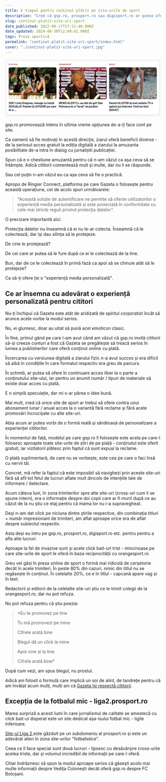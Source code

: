 ```yaml
---
title: E timpul pentru conținut plătit pe site-urile de sport
description: "Cred că gsp.ro, prosport.ro sau digisport.ro ar putea oferi contracost o variantă a site-ului fără reclame și trimiteri enervante către alte site-uri."
slug: continut-platit-site-uri-sport
date_published: 2022-09-17T17:31:40.000Z
date_updated: 2024-06-30T12:09:41.000Z
tags: Presa sportivă
permalink: "continut-platit-site-uri-sport/index.html"
cover: "./continut-platit-site-uri-sport.jpg"
---
```


![Captură cu trimiteri la informații fără legătură cu sportul de pe alte site-uri](./continut-platit-site-uri-sport.jpg)



gsp.ro promovează intens în ultima vreme opțiunea de-a-ți face cont pe site.

Ca oamenii să fie motivați în acestă direcție, ziarul oferă beneficii diverse - de la seriosul acces gratuit la ediția digitală a ziarului la amuzanta posibilitate de-a intra în dialog cu jurnaliștii publicației.

Spun că e o chestiune amuzantă pentru că n-am văzut ca așa ceva să se întâmple. Adică cititorii comentează mult și multe, dar nu li se răspunde.

Sau cel puțin n-am văzut eu ca așa ceva să fie o practică.

Apropo de Ringier Connect, platforma pe care Gazeta o folosește pentru această operațiune, cei de acolo spun următoarele:

> "Această soluție de autentificare ne permite să oferim utilizatorilor o experiență media personalizată și este proiectată în conformitate cu cele mai stricte reguli privind protecția datelor".

O precizare importantă aici.

Protecția datelor nu înseamnă că ei nu le-ar colecta. Înseamnă că le colectează, dar își dau silința să le protejeze.

De cine le protejează?

De cei care ar putea să le fure după ce ei le colectează de la tine.

Bun, dar de ce le colectează în primă fază ca apoi să se chinuie atât să le protejeze?

Ca să-ți ofere ție o "experiență media personalizată".

## Ce ar însemna cu adevărat o experiență personalizată pentru cititori

Nu-ți închipui că Gazeta este atât de aridizată de spiritul corporatist încât să arunce acele vorbe la modul serios.

Nu, ei glumesc, doar au uitat să pună acel emoticon clasic.

În fine, primul gând pe care l-am avut când am văzut că gsp.ro invită cititorii să-și creeze conturi a fost că Gazeta se pregătește să treacă serios în lumea a publisherilor care oferă conținut online cu plată.

Încercarea cu versiunea digitală a ziarului fizic n-a avut succes și era dificil să aibă în condițiile în care formatul respectiv era greu de parcurs.

În schimb, ar putea să ofere în continuare acces liber la o parte a conținutului site-ului, iar pentru un anumit număr / tipuri de materiale să existe doar acces cu plată.

E o simplă speculație, dar mi s-ar părea o idee bună.

Mai mult, cred că orice site de sport ar trebui să ofere contra unui abonament lunar / anual acces la o variantă fără reclame și fără acele promovări încrucișate cu alte site-uri.

Abia acum ar putea vorbi de o formă reală și sănătoasă de personalizare a experienței cititorilor.

În momentul de față, modelul pe care gsp.ro îl folosește este acela pe care-l folosesc aproapte toate site-urile de știri de pe piață - conținutul este oferit gratuit, iar vizitatorii plătesc prin faptul că sunt expuși la reclame.

O plată suplimentară, de care nu se vorbește, este cea pe care o faci însă cu nervii tăi.

Concret, mă refer la faptul că este imposibil să navighezi prin  aceste site-uri fără să afli tot felul de lucruri aflate mult dincolo de intențiile tale de informare / delectare.

Acum câteva luni, în zona trimiterilor spre alte site-uri (cross-uri cum li se spune intern), era o informație despre doi copii care ar fi murit după ce au căzut de la nu știu ce etaj pentru că mama lor nu i-a supravegheat.

Deși n-am dat click pe niciuna dintre știrile respective, din combinația titluri + număr impresionant de trimiteri, am aflat aproape orice era de aflat despre subiectul respectiv.

Asta deși eu intru pe gsp.ro, prosport.ro, digisport.ro etc. pentru pentru a afla alte lucruri.

Aproape la fel de invazive sunt și acele click bait-uri trist - mincinoase pe care site-urile de sport le oferă în baza reciprocității cu orangesport.ro

Greu vei găsi în presa online de sport o formă mai ridicolă de cerșetorie decât în acele trimiteri. În peste 80% din cazuri, nimic din titlul nu se regăsește în conținut. În celelalte 20%, ce e în titlul - capcană apare vag și în text.

Redactorii și editorii de la celelalte site-uri știu ce le trimit colegii de la orangesport.ro, dar nu pot refuza.

Nu pot refuza pentru că știu poezia:

> *Eu te promovez pe tine 
> 
> Tu mă promovezi pe mine 
> 
> Cifrele arată bine
> 
> Blegul dă un click la mine
> 
> Apoi vine și la tine
> 
> Cifrele arată bine*

După cum vezi, am spus blegul, nu prostul.

Adică am folosit o formulă care implică un soi de alint, de tandrețe pentru că am învățat acum mulți, mulți ani că [Gazeta își respectă cititorii](https://www.cameravar.ro/tolontan-hamlet-si-chiriches/).

## Excepția de la fotbalul mic  - liga2.prosport.ro

Marea surpriză a acesti lumi în care jurnalismul de calitate se amestecă cu click bait-ul disperat este un site dedicat așa-isului fotbal mic - ligile inferioare.

[Site-ul Liga 2 ](https://liga2.prosport.ro/)este găzduit pe un subdomeniu al prosport.ro și este un adevărat alien în zona site-urilor "fotbalistice".

Ceea ce îl face special sunt două lucruri - lipsesc cu desăvârșire cross-urile acelea triste, dar și volumul incredibil de informații pe care-l oferă.

Chiar îndrăznesc să spun la modul aproape serios că găsești acolo mai multe informații despre Vedița Colonești decât oferă gsp.ro despre FC Botoșani.
